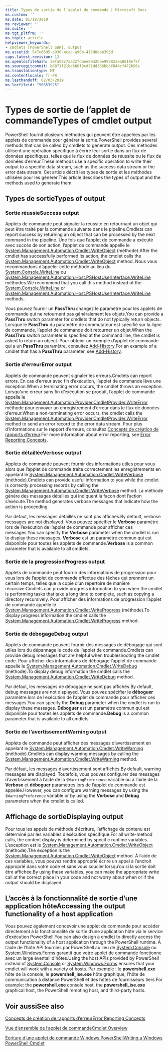 ```yaml
---
title: Types de sortie de l’applet de commande | Microsoft Docs
ms.custom: ''
ms.date: 01/18/2019
ms.reviewer: ''
ms.suite: ''
ms.tgt_pltfrm: ''
ms.topic: article
helpviewer_keywords:
- cmdlets [PowerShell SDK], output
ms.assetid: 547e6695-e936-4cac-a90b-417d0dab393d
caps.latest.revision: 12
ms.openlocfilehash: 3efa98c7aa22fdaee8042bae99282aea0618ef5f
ms.sourcegitcommit: b6871f21bd666f9cd71dd336bb3f844cf472b56c
ms.translationtype: MT
ms.contentlocale: fr-FR
ms.lasthandoff: 02/03/2019
ms.locfileid: "56853925"
---
```

# <a name="types-of-cmdlet-output"></a><span data-ttu-id="f2fcf-102">Types de sortie de l’applet de commande</span><span class="sxs-lookup"><span data-stu-id="f2fcf-102">Types of cmdlet output</span></span>

<span data-ttu-id="f2fcf-103">PowerShell fournit plusieurs méthodes qui peuvent être appelées par les applets de commande pour générer la sortie.</span><span class="sxs-lookup"><span data-stu-id="f2fcf-103">PowerShell provides several methods that can be called by cmdlets to generate output.</span></span> <span data-ttu-id="f2fcf-104">Ces méthodes utilisent une opération spécifique à écrire leur sortie dans un flux de données spécifiques, telles que le flux de données de réussite ou le flux de données d’erreur.</span><span class="sxs-lookup"><span data-stu-id="f2fcf-104">These methods use a specific operation to write their output to a specific data stream, such as the success data stream or the error data stream.</span></span> <span data-ttu-id="f2fcf-105">Cet article décrit les types de sortie et les méthodes utilisées pour les générer.</span><span class="sxs-lookup"><span data-stu-id="f2fcf-105">This article describes the types of output and the methods used to generate them.</span></span>

## <a name="types-of-output"></a><span data-ttu-id="f2fcf-106">Types de sortie</span><span class="sxs-lookup"><span data-stu-id="f2fcf-106">Types of output</span></span>

### <a name="success-output"></a><span data-ttu-id="f2fcf-107">Sortie réussie</span><span class="sxs-lookup"><span data-stu-id="f2fcf-107">Success output</span></span>

<span data-ttu-id="f2fcf-108">Applets de commande peut signaler la réussite en retournant un objet qui peut être traité par la commande suivante dans le pipeline.</span><span class="sxs-lookup"><span data-stu-id="f2fcf-108">Cmdlets can report success by returning an object that can be processed by the next command in the pipeline.</span></span> <span data-ttu-id="f2fcf-109">Une fois que l’applet de commande a exécuté avec succès de son action, l’applet de commande appelle le [System.Management.Automation.Cmdlet.WriteObject](/dotnet/api/System.Management.Automation.Cmdlet.WriteObject) (méthode).</span><span class="sxs-lookup"><span data-stu-id="f2fcf-109">After the cmdlet has successfully performed its action, the cmdlet calls the [System.Management.Automation.Cmdlet.WriteObject](/dotnet/api/System.Management.Automation.Cmdlet.WriteObject) method.</span></span> <span data-ttu-id="f2fcf-110">Nous vous recommandons d’appeler cette méthode au lieu du [System.Console.WriteLine](/dotnet/api/System.Console.WriteLine) ou [System.Management.Automation.Host.PSHostUserInterface.WriteLine](/dotnet/api/System.Management.Automation.Host.PSHostUserInterface.WriteLine) méthodes.</span><span class="sxs-lookup"><span data-stu-id="f2fcf-110">We recommend that you call this method instead of the [System.Console.WriteLine](/dotnet/api/System.Console.WriteLine) or [System.Management.Automation.Host.PSHostUserInterface.WriteLine](/dotnet/api/System.Management.Automation.Host.PSHostUserInterface.WriteLine) methods.</span></span>

<span data-ttu-id="f2fcf-111">Vous pouvez fournir un **PassThru** changez le paramètre pour les applets de commande qui ne retournent pas généralement les objets.</span><span class="sxs-lookup"><span data-stu-id="f2fcf-111">You can provide a **PassThru** switch parameter for cmdlets that do not typically return objects.</span></span>
<span data-ttu-id="f2fcf-112">Lorsque le **PassThru** du paramètre de commutateur est spécifié sur la ligne de commande, l’applet de commande doit retourner un objet.</span><span class="sxs-lookup"><span data-stu-id="f2fcf-112">When the **PassThru** switch parameter is specified at the command line, the cmdlet is asked to return an object.</span></span> <span data-ttu-id="f2fcf-113">Pour obtenir un exemple d’applet de commande qui a un **PassThru** paramètre, consultez [Add-History](/powershell/module/Microsoft.PowerShell.Core/Add-History).</span><span class="sxs-lookup"><span data-stu-id="f2fcf-113">For an example of a cmdlet that has a **PassThru** parameter, see [Add-History](/powershell/module/Microsoft.PowerShell.Core/Add-History).</span></span>

### <a name="error-output"></a><span data-ttu-id="f2fcf-114">Sortie d’erreur</span><span class="sxs-lookup"><span data-stu-id="f2fcf-114">Error output</span></span>

<span data-ttu-id="f2fcf-115">Applets de commande peuvent signaler les erreurs.</span><span class="sxs-lookup"><span data-stu-id="f2fcf-115">Cmdlets can report errors.</span></span> <span data-ttu-id="f2fcf-116">En cas d’erreur avec fin d’exécution, l’applet de commande lève une exception.</span><span class="sxs-lookup"><span data-stu-id="f2fcf-116">When a terminating error occurs, the cmdlet throws an exception.</span></span> <span data-ttu-id="f2fcf-117">Lorsqu’une erreur sans fin d’exécution se produit, l’applet de commande appelle le [System.Management.Automation.Provider.CmdletProvider.WriteError](/dotnet/api/System.Management.Automation.Provider.CmdletProvider.WriteError) méthode pour envoyer un enregistrement d’erreur dans le flux de données d’erreur.</span><span class="sxs-lookup"><span data-stu-id="f2fcf-117">When a non-terminating error occurs, the cmdlet calls the [System.Management.Automation.Provider.CmdletProvider.WriteError](/dotnet/api/System.Management.Automation.Provider.CmdletProvider.WriteError) method to send an error record to the error data stream.</span></span> <span data-ttu-id="f2fcf-118">Pour plus d’informations sur le rapport d’erreurs, consultez [Concepts de création de rapports d’erreur](./error-reporting-concepts.md).</span><span class="sxs-lookup"><span data-stu-id="f2fcf-118">For more information about error reporting, see [Error Reporting Concepts](./error-reporting-concepts.md).</span></span>

### <a name="verbose-output"></a><span data-ttu-id="f2fcf-119">Sortie détaillée</span><span class="sxs-lookup"><span data-stu-id="f2fcf-119">Verbose output</span></span>

<span data-ttu-id="f2fcf-120">Applets de commande peuvent fournir des informations utiles pour vous alors que l’applet de commande traite correctement les enregistrements en appelant le [System.Management.Automation.Cmdlet.WriteVerbose](/dotnet/api/System.Management.Automation.Cmdlet.WriteVerbose) (méthode).</span><span class="sxs-lookup"><span data-stu-id="f2fcf-120">Cmdlets can provide useful information to you while the cmdlet is correctly processing records by calling the [System.Management.Automation.Cmdlet.WriteVerbose](/dotnet/api/System.Management.Automation.Cmdlet.WriteVerbose) method.</span></span> <span data-ttu-id="f2fcf-121">La méthode génère des messages détaillés qui indiquent la façon dont l’action s’exécute.</span><span class="sxs-lookup"><span data-stu-id="f2fcf-121">The method generates verbose messages that indicate how the action is proceeding.</span></span>

<span data-ttu-id="f2fcf-122">Par défaut, les messages détaillés ne sont pas affichés.</span><span class="sxs-lookup"><span data-stu-id="f2fcf-122">By default, verbose messages are not displayed.</span></span> <span data-ttu-id="f2fcf-123">Vous pouvez spécifier le **Verbose** paramètre lors de l’exécution de l’applet de commande pour afficher ces messages.</span><span class="sxs-lookup"><span data-stu-id="f2fcf-123">You can specify the **Verbose** parameter when the cmdlet is run to display these messages.</span></span> <span data-ttu-id="f2fcf-124">**Verbose** est un paramètre commun qui est disponible pour toutes les applets de commande.</span><span class="sxs-lookup"><span data-stu-id="f2fcf-124">**Verbose** is a common parameter that is available to all cmdlets.</span></span>

### <a name="progress-output"></a><span data-ttu-id="f2fcf-125">Sortie de la progression</span><span class="sxs-lookup"><span data-stu-id="f2fcf-125">Progress output</span></span>

<span data-ttu-id="f2fcf-126">Applets de commande peut fournir des informations de progression pour vous lors de l’applet de commande effectue des tâches qui prennent un certain temps, telles que la copie d’un répertoire de manière récursive.</span><span class="sxs-lookup"><span data-stu-id="f2fcf-126">Cmdlets can provide progress information to you when the cmdlet is performing tasks that take a long time to complete, such as copying a directory recursively.</span></span> <span data-ttu-id="f2fcf-127">Pour afficher des informations de progression l’applet de commande appelle le [System.Management.Automation.Cmdlet.WriteProgress](/dotnet/api/System.Management.Automation.Cmdlet.WriteProgress) (méthode).</span><span class="sxs-lookup"><span data-stu-id="f2fcf-127">To display progress information the cmdlet calls the [System.Management.Automation.Cmdlet.WriteProgress](/dotnet/api/System.Management.Automation.Cmdlet.WriteProgress) method.</span></span>

### <a name="debug-output"></a><span data-ttu-id="f2fcf-128">Sortie de débogage</span><span class="sxs-lookup"><span data-stu-id="f2fcf-128">Debug output</span></span>

<span data-ttu-id="f2fcf-129">Applets de commande peuvent fournir des messages de débogage qui sont utiles lors du dépannage le code de l’applet de commande.</span><span class="sxs-lookup"><span data-stu-id="f2fcf-129">Cmdlets can provide debug messages that are helpful when troubleshooting the cmdlet code.</span></span> <span data-ttu-id="f2fcf-130">Pour afficher des informations de débogage l’applet de commande appelle le [System.Management.Automation.Cmdlet.WriteDebug](/dotnet/api/System.Management.Automation.Cmdlet.WriteDebug) (méthode).</span><span class="sxs-lookup"><span data-stu-id="f2fcf-130">To display debug information the cmdlet calls the [System.Management.Automation.Cmdlet.WriteDebug](/dotnet/api/System.Management.Automation.Cmdlet.WriteDebug) method.</span></span>

<span data-ttu-id="f2fcf-131">Par défaut, les messages de débogage ne sont pas affichés.</span><span class="sxs-lookup"><span data-stu-id="f2fcf-131">By default, debug messages are not displayed.</span></span> <span data-ttu-id="f2fcf-132">Vous pouvez spécifier le **déboguer** paramètre lors de l’exécution de l’applet de commande pour afficher ces messages.</span><span class="sxs-lookup"><span data-stu-id="f2fcf-132">You can specify the **Debug** parameter when the cmdlet is run to display these messages.</span></span> <span data-ttu-id="f2fcf-133">**Déboguer** est un paramètre commun qui est disponible pour toutes les applets de commande.</span><span class="sxs-lookup"><span data-stu-id="f2fcf-133">**Debug** is a common parameter that is available to all cmdlets.</span></span>

### <a name="warning-output"></a><span data-ttu-id="f2fcf-134">Sortie de l’avertissement</span><span class="sxs-lookup"><span data-stu-id="f2fcf-134">Warning output</span></span>

<span data-ttu-id="f2fcf-135">Applets de commande peut afficher des messages d’avertissement en appelant le [System.Management.Automation.Cmdlet.WriteWarning](/dotnet/api/System.Management.Automation.Cmdlet.WriteWarning) (méthode).</span><span class="sxs-lookup"><span data-stu-id="f2fcf-135">Cmdlets can display warning messages by calling the [System.Management.Automation.Cmdlet.WriteWarning](/dotnet/api/System.Management.Automation.Cmdlet.WriteWarning) method.</span></span>

<span data-ttu-id="f2fcf-136">Par défaut, les messages d’avertissement sont affichés.</span><span class="sxs-lookup"><span data-stu-id="f2fcf-136">By default, warning messages are displayed.</span></span> <span data-ttu-id="f2fcf-137">Toutefois, vous pouvez configurer des messages d’avertissement à l’aide de la `$WarningPreference` variable ou à l’aide de la **Verbose** et **déboguer** paramètres lors de l’applet de commande est appelée.</span><span class="sxs-lookup"><span data-stu-id="f2fcf-137">However, you can configure warning messages by using the `$WarningPreference` variable or by using the **Verbose** and **Debug** parameters when the cmdlet is called.</span></span>

## <a name="displaying-output"></a><span data-ttu-id="f2fcf-138">Affichage de sortie</span><span class="sxs-lookup"><span data-stu-id="f2fcf-138">Displaying output</span></span>

<span data-ttu-id="f2fcf-139">Pour tous les appels de méthode d’écriture, l’affichage de contenu est déterminé par les variables d’exécution spécifique.</span><span class="sxs-lookup"><span data-stu-id="f2fcf-139">For all write-method calls, the content display is determined by specific runtime variables.</span></span> <span data-ttu-id="f2fcf-140">L’exception est le [System.Management.Automation.Cmdlet.WriteObject](/dotnet/api/System.Management.Automation.Cmdlet.WriteObject) (méthode).</span><span class="sxs-lookup"><span data-stu-id="f2fcf-140">The exception is the [System.Management.Automation.Cmdlet.WriteObject](/dotnet/api/System.Management.Automation.Cmdlet.WriteObject) method.</span></span> <span data-ttu-id="f2fcf-141">À l’aide de ces variables, vous pouvez rendre approprié écrire un appel à l’endroit approprié dans votre code et sans vous soucier lorsqu’ou si la sortie doit être affichée.</span><span class="sxs-lookup"><span data-stu-id="f2fcf-141">By using these variables, you can make the appropriate write call at the correct place in your code and not worry about when or if the output should be displayed.</span></span>

## <a name="accessing-the-output-functionality-of-a-host-application"></a><span data-ttu-id="f2fcf-142">L’accès à la fonctionnalité de sortie d’une application hôte</span><span class="sxs-lookup"><span data-stu-id="f2fcf-142">Accessing the output functionality of a host application</span></span>

<span data-ttu-id="f2fcf-143">Vous pouvez également concevoir une applet de commande pour accéder directement à la fonctionnalité de sortie d’une application hôte via le service d’exécution PowerShell.</span><span class="sxs-lookup"><span data-stu-id="f2fcf-143">You can also design a cmdlet to directly access the output functionality of a host application through the PowerShell runtime.</span></span> <span data-ttu-id="f2fcf-144">À l’aide de l’hôte API fournies par PowerShell au lieu de [System.Console](/dotnet/api/System.Console) ou [System.Windows.Forms](/dotnet/api/System.Windows.Forms) garantit que votre applet de commande fonctionne avec un large éventail d’hôtes.</span><span class="sxs-lookup"><span data-stu-id="f2fcf-144">Using the host APIs provided by PowerShell instead of [System.Console](/dotnet/api/System.Console) or [System.Windows.Forms](/dotnet/api/System.Windows.Forms) ensures that your cmdlet will work with a variety of hosts.</span></span> <span data-ttu-id="f2fcf-145">Par exemple : le **powershell.exe** hôte de la console, le **powershell_ise.exe** hôte graphique, l’hôte de communication à distance PowerShell et des hôtes de fournisseurs tiers.</span><span class="sxs-lookup"><span data-stu-id="f2fcf-145">For example: the **powershell.exe** console host, the **powershell_ise.exe** graphical host, the PowerShell remoting host, and third-party hosts.</span></span>

## <a name="see-also"></a><span data-ttu-id="f2fcf-146">Voir aussi</span><span class="sxs-lookup"><span data-stu-id="f2fcf-146">See also</span></span>

[<span data-ttu-id="f2fcf-147">Concepts de création de rapports d’erreur</span><span class="sxs-lookup"><span data-stu-id="f2fcf-147">Error Reporting Concepts</span></span>](./error-reporting-concepts.md)

[<span data-ttu-id="f2fcf-148">Vue d’ensemble de l’applet de commande</span><span class="sxs-lookup"><span data-stu-id="f2fcf-148">Cmdlet Overview</span></span>](./cmdlet-overview.md)

[<span data-ttu-id="f2fcf-149">Écriture d’une applet de commande Windows PowerShell</span><span class="sxs-lookup"><span data-stu-id="f2fcf-149">Writing a Windows PowerShell Cmdlet</span></span>](./writing-a-windows-powershell-cmdlet.md)